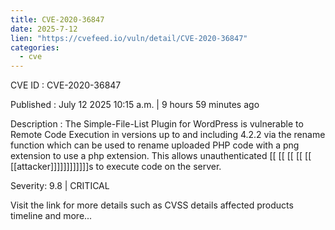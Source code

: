 ```yaml
---
title: CVE-2020-36847
date: 2025-7-12
lien: "https://cvefeed.io/vuln/detail/CVE-2020-36847"
categories:
  - cve
---
```


CVE ID : CVE-2020-36847

Published :  July 12
2025
10:15 a.m. | 9 hours
59 minutes ago

Description : The Simple-File-List Plugin for WordPress is vulnerable to Remote Code Execution in versions up to
and including
4.2.2 via the rename function which can be used to rename uploaded PHP code with a png extension to use a php extension. This allows unauthenticated  [[ [[ [[ [[ [[ [[attacker]]]]]]]]]]]]s to execute code on the server.

Severity: 9.8 | CRITICAL

Visit the link for more details
such as CVSS details
affected products
timeline
and more...
